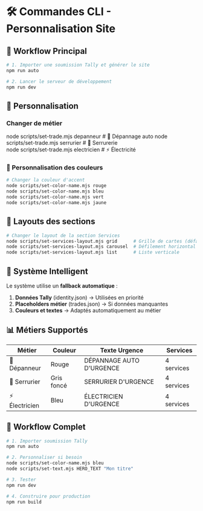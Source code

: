 # 🛠️ Commandes CLI - Personnalisation Site

## 🎯 **Workflow Principal**

```bash
# 1. Importer une soumission Tally et générer le site
npm run auto

# 2. Lancer le serveur de développement
npm run dev
```

## 🎨 **Personnalisation**

### **Changer de métier**
node scripts/set-trade.mjs depanneur    # 🚛 Dépannage auto
node scripts/set-trade.mjs serrurier    # 🔐 Serrurerie  
node scripts/set-trade.mjs electricien  # ⚡ Électricité

### 🎨 Personnalisation des couleurs

```bash
# Changer la couleur d'accent
node scripts/set-color-name.mjs rouge
node scripts/set-color-name.mjs bleu
node scripts/set-color-name.mjs vert
node scripts/set-color-name.mjs jaune
```

## 🔧 Layouts des sections

```bash
# Changer le layout de la section Services
node scripts/set-services-layout.mjs grid      # Grille de cartes (défaut)
node scripts/set-services-layout.mjs carousel  # Défilement horizontal
node scripts/set-services-layout.mjs list      # Liste verticale
```

## 🎯 **Système Intelligent**

Le système utilise un **fallback automatique** :

1. **Données Tally** (identity.json) → Utilisées en priorité
2. **Placeholders métier** (trades.json) → Si données manquantes
3. **Couleurs et textes** → Adaptés automatiquement au métier

## 📊 **Métiers Supportés**

| Métier | Couleur | Texte Urgence | Services |
|--------|---------|---------------|----------|
| 🚛 Dépanneur | Rouge | DÉPANNAGE AUTO D'URGENCE | 4 services |
| 🔐 Serrurier | Gris foncé | SERRURIER D'URGENCE | 4 services |
| ⚡ Électricien | Bleu | ÉLECTRICIEN D'URGENCE | 4 services |

## 🔄 **Workflow Complet**

```bash
# 1. Importer soumission Tally
npm run auto

# 2. Personnaliser si besoin
node scripts/set-color-name.mjs bleu
node scripts/set-text.mjs HERO_TEXT "Mon titre"

# 3. Tester
npm run dev

# 4. Construire pour production
npm run build
```
